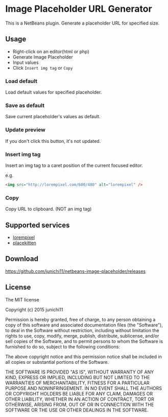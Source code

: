# Image Placeholder URL Generator

This is a NetBeans plugin. Generate a placeholder URL for specified size.

## Usage

- Right-click on an editor(html or php)
- Generate Image Placeholder
- Input values
- Click `Insert img tag` or `Copy`

### Load default

Load default values for specified placeholder.

### Save as default

Save current placeholder's values as default.

### Update preview

If you don't click this button, it's not updated.

### Insert img tag

Insert an img tag to a caret position of the current focused editor.

e.g.

```html
<img src="http://lorempixel.com/600/480" alt="lorempixel" />
```

### Copy

Copy URL to clipboard. (NOT an img tag)


## Supported services

- [lorempixel](http://lorempixel.com/)
- [placekitten](https://placekitten.com/)

## Download

https://github.com/junichi11/netbeans-image-placeholder/releases

## License

The MIT license

Copyright (c) 2015 junichi11

Permission is hereby granted, free of charge, to any person
obtaining a copy of this software and associated documentation
files (the "Software"), to deal in the Software without
restriction, including without limitation the rights to use,
copy, modify, merge, publish, distribute, sublicense, and/or sell
copies of the Software, and to permit persons to whom the
Software is furnished to do so, subject to the following
conditions:

The above copyright notice and this permission notice shall be
included in all copies or substantial portions of the Software.

THE SOFTWARE IS PROVIDED "AS IS", WITHOUT WARRANTY OF ANY KIND,
EXPRESS OR IMPLIED, INCLUDING BUT NOT LIMITED TO THE WARRANTIES
OF MERCHANTABILITY, FITNESS FOR A PARTICULAR PURPOSE AND
NONINFRINGEMENT. IN NO EVENT SHALL THE AUTHORS OR COPYRIGHT
HOLDERS BE LIABLE FOR ANY CLAIM, DAMAGES OR OTHER LIABILITY,
WHETHER IN AN ACTION OF CONTRACT, TORT OR OTHERWISE, ARISING
FROM, OUT OF OR IN CONNECTION WITH THE SOFTWARE OR THE USE OR
OTHER DEALINGS IN THE SOFTWARE.
